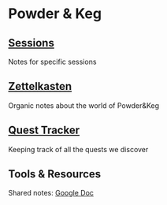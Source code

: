 # Powder & Keg

## [Sessions](Sessions/readme.md)
Notes for specific sessions

## [Zettelkasten](Zettelkasten/readme.md)
Organic notes about the world of Powder&Keg

## [Quest Tracker](Quests/readme.md)
Keeping track of all the quests we discover

## Tools & Resources
Shared notes: [Google Doc](https://docs.google.com/document/d/1d0mhwEuO-98Si8gUlDEA9T_OuXs-OnIXDDqMwUZcDx0/edit#)
